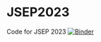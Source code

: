 # JSEP2023
Code for JSEP 2023
[![Binder](https://mybinder.org/badge_logo.svg)](https://mybinder.org/v2/gh/annavalentine/JSEP2023/HEAD?urlpath=https%3A%2F%2Fgithub.com%2Fannavalentine%2FJSEP2023%2Fblob%2Fmain%2FRGB.ipynb) 
